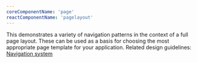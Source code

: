 ```yaml
---
coreComponentName: 'page'
reactComponentName: 'pagelayout'
---
```

This demonstrates a variety of navigation patterns in the context of a full page layout. These can be used as a basis for choosing the most appropriate page template for your application. Related design guidelines: [Navigation system](/design-guidelines/usage-and-behavior/navigation-system)
